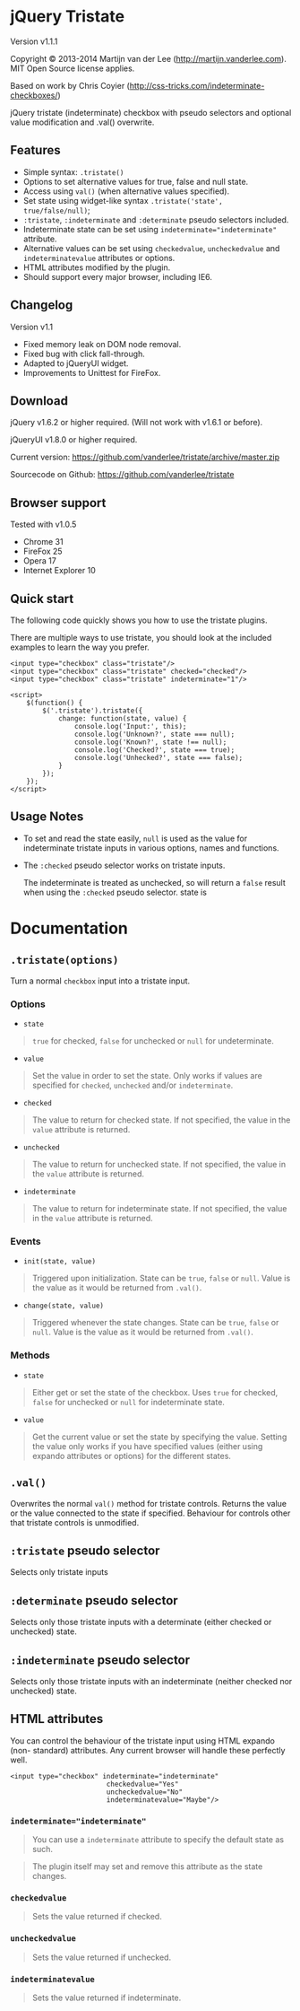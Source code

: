 jQuery Tristate
===============
Version v1.1.1

Copyright &copy; 2013-2014 Martijn van der Lee (http://martijn.vanderlee.com).
MIT Open Source license applies.

Based on work by Chris Coyier (http://css-tricks.com/indeterminate-checkboxes/)

jQuery tristate (indeterminate) checkbox with pseudo selectors and optional
value modification and .val() overwrite.

Features
--------
-	Simple syntax: `.tristate()`
-	Options to set alternative values for true, false and null state.
-	Access using `val()` (when alternative values specified).
-	Set state using widget-like syntax `.tristate('state', true/false/null)`;
-	`:tristate`, `:indeterminate` and `:determinate` pseudo selectors included.
-	Indeterminate state can be set using `indeterminate="indeterminate"`
	attribute.
-	Alternative values can be set using `checkedvalue`, `uncheckedvalue` and
	`indeterminatevalue` attributes or options.
-	HTML attributes modified by the plugin.
-	Should support every major browser, including IE6.

Changelog
-----------
Version v1.1

-	Fixed memory leak on DOM node removal.
-	Fixed bug with click fall-through.
-	Adapted to jQueryUI widget.
-	Improvements to Unittest for FireFox.

Download
--------
jQuery v1.6.2 or higher required. (Will not work with v1.6.1 or before).

jQueryUI v1.8.0 or higher required.

Current version: https://github.com/vanderlee/tristate/archive/master.zip

Sourcecode on Github: https://github.com/vanderlee/tristate

Browser support
---------------
Tested with v1.0.5

-	Chrome 31
-	FireFox 25
-	Opera 17
-	Internet Explorer 10

Quick start
-----------
The following code quickly shows you how to use the tristate plugins.

There are multiple ways to use tristate, you should look at the included
examples to learn the way you prefer.

	<input type="checkbox" class="tristate"/>
	<input type="checkbox" class="tristate" checked="checked"/>
	<input type="checkbox" class="tristate" indeterminate="1"/>

	<script>
		$(function() {
			$('.tristate').tristate({
				change: function(state, value) {
					console.log('Input:', this);
					console.log('Unknown?', state === null);
					console.log('Known?', state !== null);
					console.log('Checked?', state === true);
					console.log('Unhecked?', state === false);
				}
			});
		});
	</script>

Usage Notes
-----------
-	To set and read the state easily, `null` is used as the value for
	indeterminate tristate inputs in various options, names and functions.

-	The `:checked` pseudo selector works on tristate inputs.

	The indeterminate is treated as unchecked, so will return a `false` result
	when using the `:checked` pseudo selector.
	state is

Documentation
=============
`.tristate(options)`
--------------------
Turn a normal `checkbox` input into a tristate input.

### Options

-	`state`

>	`true` for checked, `false` for unchecked or `null` for undeterminate.

-	`value`

>	Set the value in order to set the state. Only works if values are specified
	for `checked`, `unchecked` and/or `indeterminate`.

-	`checked`

>	The value to return for checked state. If not specified, the value in the
	`value` attribute is returned.

-	`unchecked`

>	The value to return for unchecked state. If not specified, the value in the
	`value` attribute is returned.

-	`indeterminate`

>	The value to return for indeterminate state. If not specified, the value in
	the	`value` attribute is returned.


### Events

-	`init(state, value)`

>	Triggered upon initialization.
	State can be `true`, `false` or `null`. Value is the value as it would be
	returned from `.val()`.

-	`change(state, value)`

>	Triggered whenever the state changes.
	State can be `true`, `false` or `null`. Value is the value as it would be
	returned from `.val()`.


###	Methods

-	`state`

>	Either get or set the state of the checkbox. Uses `true` for checked,
	`false` for unchecked or `null` for indeterminate state.

-	`value`

>	Get the current value or set the state by specifying the value.
	Setting the value only works if you have specified values (either using
	expando attributes or options) for the different states.

`.val()`
--------
Overwrites the normal `val()` method for tristate controls. Returns the value
or the value connected to the state if specified.
Behaviour for controls other that tristate controls is unmodified.

`:tristate` pseudo selector
---------------------------
Selects only tristate inputs

`:determinate` pseudo selector
------------------------------
Selects only those tristate inputs with a determinate (either checked or
unchecked) state.

`:indeterminate` pseudo selector
--------------------------------
Selects only those tristate inputs with an indeterminate (neither checked
nor unchecked) state.

HTML attributes
---------------
You can control the behaviour of the tristate input using HTML expando (non-
standard) attributes. Any current browser will handle these perfectly well.

	<input type="checkbox" indeterminate="indeterminate"
							checkedvalue="Yes"
							uncheckedvalue="No"
							indeterminatevalue="Maybe"/>

### `indeterminate="indeterminate"`
>	You can use a `indeterminate` attribute to specify the default state as such.

>	The plugin itself may set and remove this attribute as the state changes.

### `checkedvalue`
>	Sets the value returned if checked.

### `uncheckedvalue`
>	Sets the value returned if unchecked.

### `indeterminatevalue`
>	Sets the value returned if indeterminate.